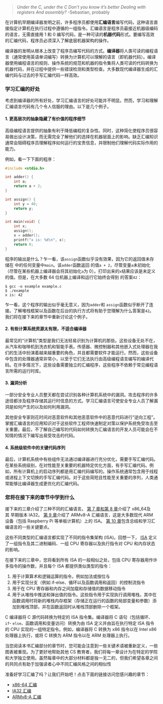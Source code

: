 
> _Under the C, under the C_
> _Don’t you know it’s better_
> _Dealing with registers_
> _And assembly?_
> -Sebastian, probably

在计算机早期编译器发明之前，许多程序员都使用**汇编语言**编写代码，这种语言直接指定计算机在执行过程中遵循的一组指令。汇编语言是程序员最接近机器级编码的语言，无需直接用 1 和 0 编写代码，是一种可读的**机器代码**形式。要编写高效的汇编代码，程序员必须深入了解底层机器架构的操作。


编译器的发明从根本上改变了程序员编写代码的方式。**编译器**将人类可读的编程语言（通常使用英语单词编写）转换为计算机可以理解的语言（即机器代码）。编译器使用编程语言的规则、操作系统的规范和机器的指令集将人类可读的代码转换为机器代码，并在过程中提供一些错误检测和类型检查。大多数现代编译器生成的汇编代码与过去的手写汇编代码一样高效。

### 学习汇编的好处


考虑到编译器的所有好处，学习汇编语言的好处可能并不明显。然而，学习和理解汇编语言代码有几个令人信服的理由。以下是几个例子。

#### 1. 更高层次的抽象隐藏了有价值的程序细节

高级编程语言提供的抽象有利于降低编程的复杂性。同时，这种简化使程序员很容易做出设计决策，而无需完全了解他们的选择在机器层面上的影响。缺乏汇编知识通常会阻碍程序员理解程序如何运行的宝贵信息，并限制他们理解代码实际作用的能力。

例如，看一下下面的程序：

```c
#include <stdio.h>

int adder() {
    int a;
    return a + 2;
}

int assign() {
    int y = 40;
    return y;
}

int main(void) {
    int x;
    assign();
    x = adder();
    printf("x is: %d\n", x);
    return 0;
}
```


程序的输出是什么？乍一看，该`assign`函数似乎没有效果，因为它的返回值未存储在 中的任何变量中`main`。该`adder`函数返回 的值`a + 2`，尽管变量`a`未初始化（尽管在某些机器上编译器会将其初始化`a`为 0）。打印出来的`x`结果应该是未定义的值。但是，在大多数 64 位机器上编译和运行它始终会得到 的答案`42`：

```
$ gcc -o example example.c
$ ./example
x is: 42
```


乍一看，这个程序的输出似乎毫无意义，因为`adder`和 `assign`函数似乎断开了连接。了解堆栈框架以及函数在后台的执行方式将有助于您理解为什么答案是`42`。我们将在接下来的章节中重新讨论这个例子。

#### 2. 有些计算系统资源太有限，不适合编译器

最常见的“计算机”类型是我们无法轻易识别为计算机的那些。这些设备无处不在，从汽车和咖啡机到洗衣机和智能手表。传感器、微控制器和其他嵌入式处理器在我们的生活中扮演着越来越重要的角色，并且都需要软件才能运行。然而，这些设备中包含的处理器通常非常小，以至于它们无法执行由高级编程语言编写的编译代码。在许多情况下，这些设备需要独立的汇编程序，这些程序不依赖于常见编程语言所需的运行时库。

#### 3. 漏洞分析


一部分安全专业人员整天都在尝试识别各种计算机系统中的漏洞。攻击程序的许多途径都涉及程序存储其运行时信息的方式。学习汇编语言可使安全专业人员了解漏洞是如何产生的以及如何利用漏洞。


其他安全专家则花时间对恶意软件和其他恶意软件中的恶意代码进行“逆向工程”。掌握汇编语言的应用知识对于这些软件工程师快速制定对策以保护系统免受攻击至关重要。最后，不了解自己编写的代码如何转换为汇编语言的开发人员可能会在不知情的情况下编写出易受攻击的代码。
#### 4. 系统级软件中的关键代码序列

最后，计算机系统中有些组件无法通过编译器进行充分优化，需要手写汇编代码。在某些系统级别，在对性能至关重要的机器特定优化方面，有手写汇编代码。例如，所有计算机上的启动序列都是用汇编代码编写的。操作系统通常包含用于线程或进程上下文切换的手写汇编代码。对于这些简短且性能至关重要的序列，人类通常能够比编译器生成更优化的汇编代码。
### 您将在接下来的章节中学到什么


接下来的三章介绍了三种不同的汇编语言。 [第 7 章和](https://diveintosystems.org/book/C7-x86_64/index.html#_x64_assembly_chapter)[第 8 章](https://diveintosystems.org/book/C8-IA32/index.html#_IA32_assembly_chapter)介绍了 x86_64及其 早期版本 IA32。 [第 9 章](https://diveintosystems.org/book/C9-ARM64/index.html#_a64_assembly_chapter)介绍了 ARMv8-A 汇编语言，这是大多数现代 ARM 设备（包括 Raspberry Pi 等单板计算机）上的 ISA。 [第 10 章](https://diveintosystems.org/book/C10-asm_takeaways/index.html#_assembly_summary)包含总结和学习汇编语言的一些关键要点。


这些不同类型的汇编语言都实现了不同的指令集架构 (ISA)。回想一下， [ISA](https://diveintosystems.org/book/C5-Arch/index.html#_what_von_neumann_knew_computer_architecture) 定义了一组指令及其二进制编码、一组 CPU 寄存器以及执行指令对 CPU 和内存状态的影响。


在接下来的三章中，您将看到所有 ISA 的一般相似之处，包括 CPU 寄存器用作许多指令的操作数，并且每个 ISA 都提供类似类型的指令：

1. 用于计算算术和逻辑运算的指令，例如加法或按位与
2. 用于实现分支（例如 if-else、循环以及函数调用和返回）的控制流指令
3. 用于在 CPU 寄存器和内存之间加载和存储值的数据移动指令
4. 用于从堆栈中推送和弹出值的指令。这些指令用于实现执行调用堆栈，其中在函数调用时将新的堆栈内存框架（存储正在运行的函数的局部变量和参数）添加到堆栈顶部，并在函数返回时从堆栈顶部删除一个框架。


C 编译器将 C 源代码转换为特定的 ISA 指令集。编译器将 C 语句（包括循环、`if`- `else`、函数调用和变量访问）转换为由 ISA 定义并由旨在执行特定 ISA 指令的 CPU 实现的一组特定指令。例如，编译器将 C 转换为 x86 指令以在 Intel x86 处理器上执行，或将 C 转换为 ARM 指令以在 ARM 处理器上执行。


当您阅读本书汇编部分的章节时，您可能会注意到一些关键术语被重新定义，一些图表被重现。为了更好地帮助其他 CS 教育者，我们将每一章设计为在特定的学院和大学独立使用。虽然每章中的大部分材料都是独一无二的，但我们希望各章之间的共同点有助于加强读者心中不同汇编风格之间的相似性


准备好学习汇编了吗？让我们开始吧！点击下面的链接访问您感兴趣的章节：

- [x86-64 汇编](https://diveintosystems.org/book/C7-x86_64/index.html#_x64_assembly_chapter)
- [IA32 汇编](https://diveintosystems.org/book/C8-IA32/index.html#_IA32_assembly_chapter)
- [ARMv8-A 汇编](https://diveintosystems.org/book/C9-ARM64/index.html#_a64_assembly_chapter)